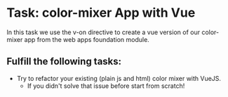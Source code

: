 # Task: color-mixer App with Vue

In this task we use the v-on directive to create a vue version of our color-mixer app from the web apps foundation module.

## Fulfill the following tasks:

- Try to refactor your existing (plain js and html) color mixer with VueJS.
  - If you didn't solve that issue before start from scratch!
